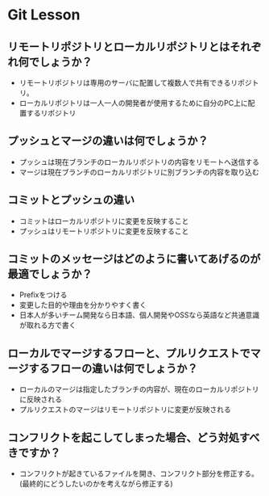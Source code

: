 # Git Lesson

## リモートリポジトリとローカルリポジトリとはそれぞれ何でしょうか？
- リモートリポジトリは専用のサーバに配置して複数人で共有できるリポジトリ。
- ローカルリポジトリは一人一人の開発者が使用するために自分のPC上に配置するリポジトリ

## プッシュとマージの違いは何でしょうか？
- プッシュは現在ブランチのローカルリポジトリの内容をリモートへ送信する
- マージは現在ブランチのローカルリポジトリに別ブランチの内容を取り込む

## コミットとプッシュの違い
- コミットはローカルリポジトリに変更を反映すること
- プッシュはリモートリポジトリに変更を反映すること

## コミットのメッセージはどのように書いてあげるのが最適でしょうか？
- Prefixをつける
- 変更した目的や理由を分かりやすく書く
- 日本人が多いチーム開発なら日本語、個人開発やOSSなら英語など共通意識が取れる方で書く

## ローカルでマージするフローと、プルリクエストでマージするフローの違いは何でしょうか？
- ローカルのマージは指定したブランチの内容が、現在のローカルリポジトリに反映される
- プルリクエストのマージはリモートリポジトリに変更が反映される

## コンフリクトを起こしてしまった場合、どう対処すべきですか？
- コンフリクトが起きているファイルを開き、コンフリクト部分を修正する。(最終的にどうしたいのかを考えながら修正する)

